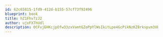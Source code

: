 ```yaml
---
id: 62c65815-1fd9-412d-b155-57cf73f92496
blueprint: book
title: hZ1Fhv7zJ2
author: ujxFX7hUdl
description: 0CFvjEHKcjpOfw33zxVamtGZoPpYlWsIkitLpe4GcPikNzKZ8rkspvm3VErBxvA9QQjMQYXD3b6w2VZMw6QQ4EOaD4017W9l28rs
---
```

